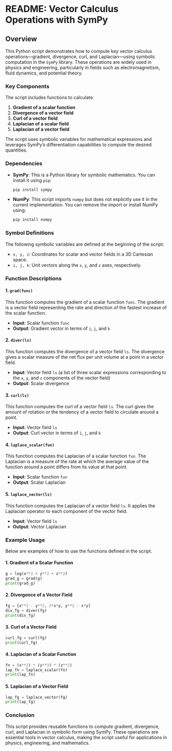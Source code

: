# README: Vector Calculus Operations with SymPy

## Overview

This Python script demonstrates how to compute key vector calculus operations—gradient, divergence, curl, and Laplacian—using symbolic computation in the `SymPy` library. These operations are widely used in physics and engineering, particularly in fields such as electromagnetism, fluid dynamics, and potential theory.

### Key Components
The script includes functions to calculate:
1. **Gradient of a scalar function**
2. **Divergence of a vector field**
3. **Curl of a vector field**
4. **Laplacian of a scalar field**
5. **Laplacian of a vector field**

The script uses symbolic variables for mathematical expressions and leverages SymPy’s differentiation capabilities to compute the desired quantities.

### Dependencies
- **SymPy**: This is a Python library for symbolic mathematics. You can install it using `pip`:
  ```bash
  pip install sympy
  ```
- **NumPy**: This script imports `numpy` but does not explicitly use it in the current implementation. You can remove the import or install NumPy using:
  ```bash
  pip install numpy
  ```

### Symbol Definitions

The following symbolic variables are defined at the beginning of the script:
- `x, y, z`: Coordinates for scalar and vector fields in a 3D Cartesian space.
- `i, j, k`: Unit vectors along the `x`, `y`, and `z` axes, respectively.

### Function Descriptions

#### 1. `grad(func)`
This function computes the gradient of a scalar function `func`. The gradient is a vector field representing the rate and direction of the fastest increase of the scalar function.

- **Input**: Scalar function `func`
- **Output**: Gradient vector in terms of `i`, `j`, and `k`

#### 2. `diver(ls)`
This function computes the divergence of a vector field `ls`. The divergence gives a scalar measure of the net flux per unit volume at a point in a vector field.

- **Input**: Vector field `ls` (a list of three scalar expressions corresponding to the `x`, `y`, and `z` components of the vector field)
- **Output**: Scalar divergence

#### 3. `curl(ls)`
This function computes the curl of a vector field `ls`. The curl gives the amount of rotation or the tendency of a vector field to circulate around a point.

- **Input**: Vector field `ls`
- **Output**: Curl vector in terms of `i`, `j`, and `k`

#### 4. `laplace_scalar(fun)`
This function computes the Laplacian of a scalar function `fun`. The Laplacian is a measure of the rate at which the average value of the function around a point differs from its value at that point.

- **Input**: Scalar function `fun`
- **Output**: Scalar Laplacian

#### 5. `laplace_vector(ls)`
This function computes the Laplacian of a vector field `ls`. It applies the Laplacian operator to each component of the vector field.

- **Input**: Vector field `ls`
- **Output**: Vector Laplacian

### Example Usage

Below are examples of how to use the functions defined in the script.

#### 1. Gradient of a Scalar Function
```python
g = log(x**2 + y**2 + z**2)
grad_g = grad(g)
print(grad_g)
```

#### 2. Divergence of a Vector Field
```python
fg = [x**2 - y**2, 2*x*y, y**2 - x*y]
div_fg = diver(fg)
print(div_fg)
```

#### 3. Curl of a Vector Field
```python
curl_fg = curl(fg)
print(curl_fg)
```

#### 4. Laplacian of a Scalar Function
```python
fn = (x**2) * (y**3) * (z**2)
lap_fn = laplace_scalar(fn)
print(lap_fn)
```

#### 5. Laplacian of a Vector Field
```python
lap_fg = laplace_vector(fg)
print(lap_fg)
```

### Conclusion

This script provides reusable functions to compute gradient, divergence, curl, and Laplacian in symbolic form using SymPy. These operations are essential tools in vector calculus, making the script useful for applications in physics, engineering, and mathematics.
